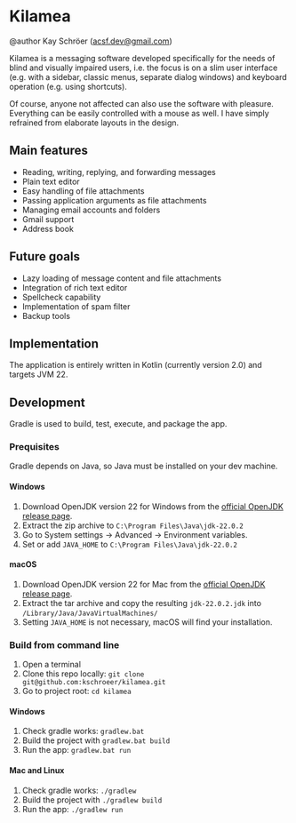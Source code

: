 # Kilamea
@author Kay Schröer (acsf.dev@gmail.com)

Kilamea is a messaging software developed specifically for the needs of blind and visually impaired users, i.e. the focus is on a slim user interface (e.g. with a sidebar, classic menus, separate dialog windows) and keyboard operation (e.g. using shortcuts).

Of course, anyone not affected can also use the software with pleasure. Everything can be easily controlled with a mouse as well. I have simply refrained from elaborate layouts in the design.

## Main features

- Reading, writing, replying, and forwarding messages
- Plain text editor
- Easy handling of file attachments
- Passing application arguments as file attachments
- Managing email accounts and folders
- Gmail support
- Address book

## Future goals

- Lazy loading of message content and file attachments
- Integration of rich text editor
- Spellcheck capability
- Implementation of spam filter
- Backup tools

## Implementation

The application is entirely written in Kotlin (currently version 2.0) and targets JVM 22.

## Development

Gradle is used to build, test, execute, and package the app.

### Prequisites

Gradle depends on Java, so Java must be installed on your dev machine.

#### Windows

1. Download OpenJDK version 22 for Windows from the [official OpenJDK release page].
2. Extract the zip archive to `C:\Program Files\Java\jdk-22.0.2`
3. Go to System settings -> Advanced -> Environment variables.
4. Set or add `JAVA_HOME` to `C:\Program Files\Java\jdk-22.0.2`

#### macOS

1. Download OpenJDK version 22 for Mac from the [official OpenJDK release page].
2. Extract the tar archive and copy the resulting `jdk-22.0.2.jdk` into `/Library/Java/JavaVirtualMachines/`
3. Setting `JAVA_HOME` is not necessary, macOS will find your installation.

### Build from command line

1. Open a terminal
2. Clone this repo locally: `git clone git@github.com:kschroeer/kilamea.git`
3. Go to project root: `cd kilamea`

#### Windows

1. Check gradle works: `gradlew.bat`
2. Build the project with `gradlew.bat build`
3. Run the app: `gradlew.bat run`

#### Mac and Linux

1. Check gradle works: `./gradlew`
2. Build the project with `./gradlew build`
3. Run the app: `./gradlew run`

[official OpenJDK release page]: https://jdk.java.net/22/
